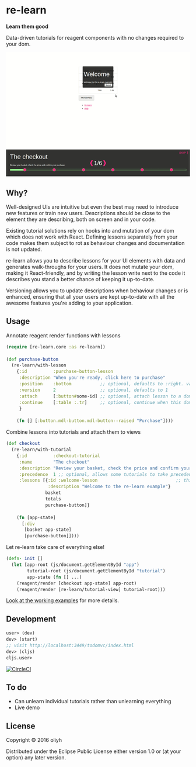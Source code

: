 # re-learn

**Learn them good**

Data-driven tutorials for reagent components with no changes required to your dom.

![](documentation/re-learn.gif?raw=true)

## Why?

Well-designed UIs are intuitive but even the best may need to introduce new features or train new users.
Descriptions should be close to the element they are describing, both on screen and in your code.

Existing tutorial solutions rely on hooks into and mutation of your dom which does not work with React. Defining lessons separately from your code makes them subject to rot as behaviour changes and documentation is not updated.

re-learn allows you to describe lessons for your UI elements with data and generates walk-throughs for your users. It does not mutate your dom, making it React-friendly, and by writing the lesson write next to the code it describes you stand a better chance of keeping it up-to-date.

Versioning allows you to update descriptions when behaviour changes or is enhanced, ensuring that all your users are kept up-to-date with all the awesome features you're adding to your application.

## Usage

Annotate reagent render functions with lessons

```clojure
(require [re-learn.core :as re-learn])

(def purchase-button
  (re-learn/with-lesson
    {:id          :purchase-button-lesson
     :description "When you're ready, click here to purchase"
     :position    :bottom           ;; optional, defaults to :right. values are :left, :right, :bottom, :unattached and :top (experimental)
     :version     2                 ;; optional, defaults to 1
     :attach      [:button#some-id] ;; optional, attach lesson to a dommy selector, see https://github.com/plumatic/dommy for use
     :continue    [:table :.tr]     ;; optional, continue when this dommy selector is clicked
     }

    (fn [] [:button.mdl-button.mdl-button--raised "Purchase"])))
```

Combine lessons into tutorials and attach them to views

```clojure
(def checkout
  (re-learn/with-tutorial
    {:id          :checkout-tutorial
     :name        "The checkout"
     :description "Review your basket, check the price and confirm your purchase"
     :precedence  1 ;; optional, allows some tutorials to take precedence over others
     :lessons [{:id :welcome-lesson                              ;; this is an inline lesson, not attached to anything
                :description "Welcome to the re-learn example"}
               basket
               totals
               purchase-button]}

    (fn [app-state]
      [:div
       [basket app-state]
       [purchase-button]])))
```

Let re-learn take care of everything else!

```clojure
(defn- init []
  (let [app-root (js/document.getElementById "app")
        tutorial-root (js/document.getElementById "tutorial")
        app-state (fn [] ...)
    (reagent/render [checkout app-state] app-root)
    (reagent/render [re-learn/tutorial-view] tutorial-root)))
```

[Look at the working examples](example) for more details.

## Development

```clojure
user> (dev)
dev> (start)
;; visit http://localhost:3449/todomvc/index.html
dev> (cljs)
cljs.user>
```

[![CircleCI](https://circleci.com/gh/oliyh/re-learn.svg?style=svg)](https://circleci.com/gh/oliyh/re-learn)

## To do
- Can unlearn individual tutorials rather than unlearning everything
- Live demo

## License

Copyright © 2016 oliyh

Distributed under the Eclipse Public License either version 1.0 or (at
your option) any later version.

